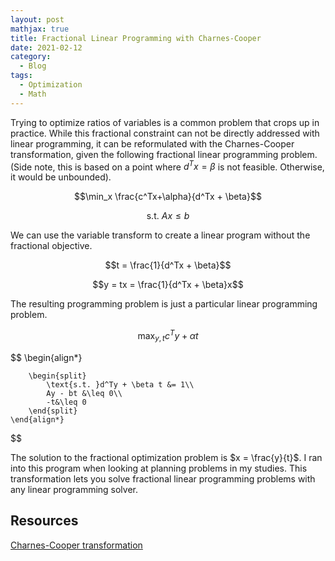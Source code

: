 ```yaml
---
layout: post
mathjax: true
title: Fractional Linear Programming with Charnes-Cooper
date: 2021-02-12
category:
  - Blog
tags:
  - Optimization
  - Math
---
```


Trying to optimize ratios of variables is a common problem that crops up in practice. While this fractional constraint can not be directly addressed with linear programming, it can be reformulated with the Charnes-Cooper transformation, given the following fractional linear programming problem. (Side note, this is based on a point where $d^Tx = \beta$ is not feasible. Otherwise, it would be unbounded). 

$$\min_x \frac{c^Tx+\alpha}{d^Tx + \beta}$$

$$\text{s.t. } Ax\leq b$$

We can use the variable transform to create a linear program without the fractional objective.

$$t = \frac{1}{d^Tx + \beta}$$

$$y = tx = \frac{1}{d^Tx + \beta}x$$

The resulting programming problem is just a particular linear programming problem.

$$\max_{y, t} c^Ty + \alpha t$$

$$
    \begin{align*}
        
        \begin{split}
            \text{s.t. }d^Ty + \beta t &= 1\\
            Ay - bt &\leq 0\\
            -t&\leq 0
        \end{split}
    \end{align*}
$$

The solution to the fractional optimization problem is $x = \frac{y}{t}$. I ran into this program when looking at planning problems in my studies. This transformation lets you solve fractional linear programming problems with any linear programming solver.

## Resources

[Charnes-Cooper transformation](https://onlinelibrary.wiley.com/doi/abs/10.1002/nav.3800090303)
